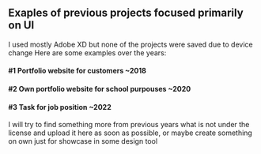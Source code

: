## Exaples of previous projects focused primarily on UI

I used mostly Adobe XD but none of the projects were saved due to device change
Here are some examples over the years:

#### #1 Portfolio website for customers ~2018

#### #2 Own portfolio website for school purpouses ~2020

#### #3 Task for job position ~2022

I will try to find something more from previous years what is not under the license and upload it here as soon as possible, or maybe create something on own just for showcase in some design tool

